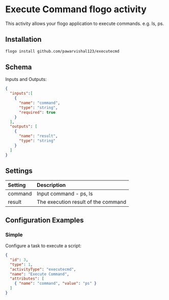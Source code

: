 # Execute Command flogo activity
This activity allows your flogo application to execute commands. e.g. ls, ps.


## Installation

```bash
flogo install github.com/pawarvishal123/executecmd
```

## Schema
Inputs and Outputs:

```json
{
  "inputs":[
    {
      "name": "command",
      "type": "string",
      "required": true
    }
  ],
  "outputs": [
    {
      "name": "result",
      "type": "string"
    }
  ]
}
```
## Settings
| Setting   | Description    |
|:----------|:---------------|
| command   | Input command - ps, ls |         
| result | The execution result of the command  |


## Configuration Examples
### Simple
Configure a task to execute a script:

```json
{
  "id": 3,
  "type": 1,
  "activityType": "executecmd",
  "name": "Execute Command",
  "attributes": [
    { "name": "command", "value": "ps" }
  ]
}
```
